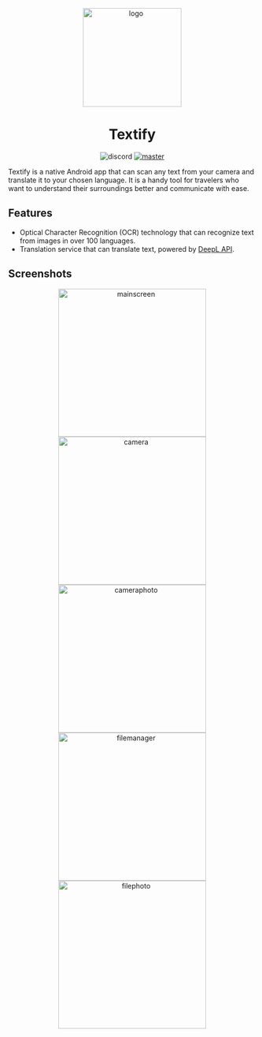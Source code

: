 <div align="center">
  <picture>
    <source height="200px" srcset="https://raw.githubusercontent.com/mbednarek98/Textify/master/assets/logo.jpg">
    <img alt="logo" height="200px" srcset="https://raw.githubusercontent.com/mbednarek98/FiFood/master/assets/logo.jpg">
  </picture>
</div>

<div align="center">
<h1>Textify</h1>
</div>

<div align="center">

![discord](https://dcbadge.vercel.app/api/shield/247463720337276929?style=flat) [![master](https://img.shields.io/badge/Documentation-5166f7)](https://docs.google.com/document/d/1TRKvozL6reIkKx1XJzCLjtZhmex7OQuZ4LPBstEmSKc/edit?usp=sharing)

</div>

Textify is a native Android app that can scan any text from your camera and translate it to your chosen language. It is a handy tool for travelers who want to understand their surroundings better and communicate with ease.

## Features

- Optical Character Recognition (OCR) technology that can recognize text from images in over 100 languages.
- Translation service that can translate text, powered by [DeepL API](https://www.deepl.com).


## Screenshots
<div align = "center">
  <picture>
    <source  height="300px" srcset="https://raw.githubusercontent.com/mbednarek98/Textify/master/assets/mainscreen.jpg">
    <img alt="mainscreen" height="300px" srcset="https://raw.githubusercontent.com/mbednarek98/Textify/master/assets/mainscreen.jpg">
  </picture>
  <picture>
    <source  height="300px" srcset="https://raw.githubusercontent.com/mbednarek98/Textify/master/assets/camera.jpg">
    <img alt="camera" height="300px" srcset="https://raw.githubusercontent.com/mbednarek98/Textify/master/assets/camera.jpg">
  </picture>
  <picture>
    <source  height="300px" srcset="https://raw.githubusercontent.com/mbednarek98/Textify/master/assets/cameraphoto.jpg">
    <img alt="cameraphoto" height="300px" srcset="https://raw.githubusercontent.com/mbednarek98/Textify/master/assets/cameraphoto.jpg">
  </picture>
  <picture>
    <source  height="300px" srcset="https://raw.githubusercontent.com/mbednarek98/Textify/master/assets/filemanager.jpg">
    <img alt="filemanager" height="300px" srcset="https://raw.githubusercontent.com/mbednarek98/Textify/master/assets/filemanager.jpg">
  </picture>
    <picture>
    <source  height="300px" srcset="https://raw.githubusercontent.com/mbednarek98/Textify/master/assets/filephoto.jpg">
    <img alt="filephoto" height="300px" srcset="https://raw.githubusercontent.com/mbednarek98/Textify/master/assets/filephoto.jpg">
  </picture>
  
</div>


